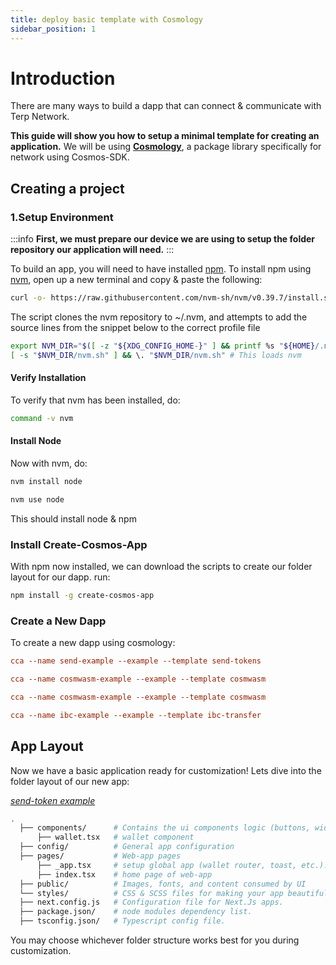 ```yaml
---
title: deploy basic template with Cosmology
sidebar_position: 1
---
```


# Introduction

There are many ways to build a dapp that can connect & communicate with Terp Network.

 **This guide will show you how to setup a minimal template for creating an application.** We will be using **[Cosmology](https://cosmology.tech)**, a package library specifically for network using Cosmos-SDK.

## Creating a project

### 1.Setup Environment

:::info
**First, we must prepare our device we are using to setup the folder repository our application will need.**
:::

To build an app, you will need to have installed [npm](https://docs.npmjs.com/). To install npm using [nvm](https://github.com/nvm-sh/nvm), open up a new terminal and copy & paste the following:

```sh
curl -o- https://raw.githubusercontent.com/nvm-sh/nvm/v0.39.7/install.sh | bash
```

The script clones the nvm repository to ~/.nvm, and attempts to add the source lines from the snippet below to the correct profile file

```sh
export NVM_DIR="$([ -z "${XDG_CONFIG_HOME-}" ] && printf %s "${HOME}/.nvm" || printf %s "${XDG_CONFIG_HOME}/nvm")"
[ -s "$NVM_DIR/nvm.sh" ] && \. "$NVM_DIR/nvm.sh" # This loads nvm
```

#### Verify Installation

To verify that nvm has been installed, do:

```sh
command -v nvm
```

#### Install Node

Now with nvm, do:

```sh
nvm install node
```

```sh
nvm use node
```

This should install node & npm

### Install Create-Cosmos-App

With npm now installed, we can download the scripts to create our folder layout for our dapp. run:

```sh
npm install -g create-cosmos-app
```

### Create a New Dapp

To create a new dapp using cosmology:

<Container>
<Tabs>
<TabItem value="send-tokens" label="send-token-template">

```toml
cca --name send-example --example --template send-tokens
```

</TabItem>
<TabItem value="gov" label="governance-template">

```toml
cca --name cosmwasm-example --example --template cosmwasm
```

</TabItem>
<TabItem value="cosmwasm" label="cosmwasm-minimal">

```toml
cca --name cosmwasm-example --example --template cosmwasm
```

</TabItem>

<TabItem value="ibc" label="ibc-transfer">

```toml
cca --name ibc-example --example --template ibc-transfer
```

</TabItem>
</Tabs>
</Container>

## App Layout

Now we have a basic application ready for customization! Lets dive into the folder layout of our new app:

*[send-token example](https://github.com/cosmology-tech/create-cosmos-app/tree/main/examples/send-tokens)*

```bash
.                                   
  ├── components/      # Contains the ui components logic (buttons, widgets, navbar, etc)
      ├── wallet.tsx   # wallet component
  ├── config/          # General app configuration 
  ├── pages/           # Web-app pages
      ├── _app.tsx     # setup global app (wallet router, toast, etc.).
      ├── index.tsx    # home page of web-app
  ├── public/          # Images, fonts, and content consumed by UI
  └── styles/          # CSS & SCSS files for making your app beautiful
  ├── next.config.js   # Configuration file for Next.Js apps. 
  ├── package.json/    # node modules dependency list. 
  ├── tsconfig.json/   # Typescript config file. 
```

You may choose whichever folder structure works best for you during customization.
